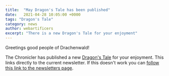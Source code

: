```yaml
---
title:  "May Dragon's Tale has been published"
date:   2021-04-28 10:05:00 +0000
tags: "Dragon's Tale"
category: news
author: webartificers
excerpt: "There is a new Dragon's Tale for your enjoyment"
---
```


Greetings good people of Drachenwald!

The Chronicler has published a new [Dragon's Tale](https://members.sca.org/apps/newsletters/Drachenwald/Drachenwald%20DRAGONS%20TALE%202105.pdf) for your enjoyment. This links directly to the current newsletter. If this doesn't work you can [follow this link to the newsletters page](https://members.sca.org/apps/#NewsletterFiles/12).

